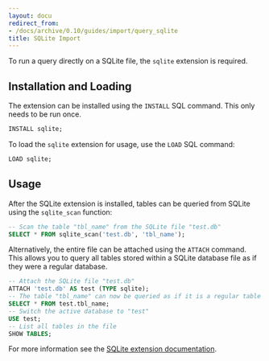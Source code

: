 ```yaml
---
layout: docu
redirect_from:
- /docs/archive/0.10/guides/import/query_sqlite
title: SQLite Import
---
```


To run a query directly on a SQLite file, the `sqlite` extension is required.

## Installation and Loading

The extension can be installed using the `INSTALL` SQL command. This only needs to be run once.

```sql
INSTALL sqlite;
```

To load the `sqlite` extension for usage, use the `LOAD` SQL command:

```sql
LOAD sqlite;
```

## Usage

After the SQLite extension is installed, tables can be queried from SQLite using the `sqlite_scan` function:

```sql
-- Scan the table "tbl_name" from the SQLite file "test.db"
SELECT * FROM sqlite_scan('test.db', 'tbl_name');
```

Alternatively, the entire file can be attached using the `ATTACH` command. This allows you to query all tables stored within a SQLite database file as if they were a regular database.

```sql
-- Attach the SQLite file "test.db"
ATTACH 'test.db' AS test (TYPE sqlite);
-- The table "tbl_name" can now be queried as if it is a regular table
SELECT * FROM test.tbl_name;
-- Switch the active database to "test"
USE test;
-- List all tables in the file
SHOW TABLES;
```

For more information see the [SQLite extension documentation](../../extensions/sqlite_scanner).
